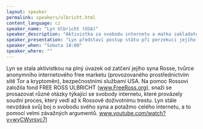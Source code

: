 ```yaml
---
layout: speaker
permalink: speakers/ulbricht.html
content_language: cz
speaker_name: "Lyn Ulbricht (USA)"
speaker_description: "Aktivistka za svobodu internetu a matka zakladatele freemarketu Silk Road Rosse Ulbrichta"
speaker_presentation: "Lyn představí postup státu při perzekuci jejího syna Rosse Ulbrichta, nastíní, co se bude dít v kauze Silk Road nadále a vysvětlí, jaký dopad může mít kauza na každého z vás."
speaker_when: "Sobota 18:00"
speaker_where: ""
---
```


Lyn se stala aktivistkou na plný úvazek od zatčení jejího syna Rosse, tvůrce anonymního internetového free marketu (provozovaného prostřednictvím sítě Tor a kryptoměn), bezpečnostními službami USA. Na pomoc Rossovi založila fond FREE ROSS ULBRICHT (www.FreeRoss.org), snaží se prosazovat různé otázky týkající se svobody internetu, které provázely soudní proces, který vedl až k Rossově doživotnímu trestu. Lyn stále nevzdává svůj boj o svobodu svého syna a potažmo celého internetu, a to pomocí velmi závažných argumentů.
www.youtube.com/watch?v=wyCWyrsyc7I
